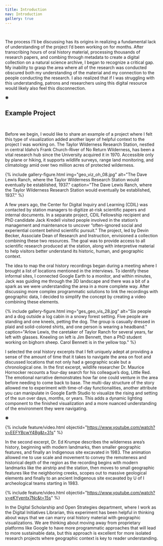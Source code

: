 ```yaml
---
title: Introduction
nav: Introduction
gallery: true
---
```


<br>

The process I’ll be discussing has its origins in realizing a fundamental lack of understanding of the project I’d been working on for months. After transcribing hours of oral history material, processing thousands of research papers, and combing through metadata to create a digital collection on a natural science archive, I began to recognize a critical gap. My inability to grasp the area where all of the research was conducted obscured both my understanding of the material and my connection to the people conducting the research. I also realized that if I was struggling with this understanding, patrons and researchers using this digital resource would likely also feel this disconnection.

<div class="symbol-container">
    <p class="symbol">&#10042;</p>
</div>

## Example Project

<br>

Before we begin, I would like to share an example of a project where I felt this type of visualization added another layer of helpful context to the project I was working on. The Taylor Wilderness Research Station, nestled in central Idaho’s Frank Church-River of No Return Wilderness, has been a vital research hub since the University acquired it in 1970. Accessible only by plane or hiking, it supports wildlife surveys, range land monitoring, and climatology amid over two million acres of protected wilderness.

{% include gallery-figure.html img="geo_viz_oh_08.jpg" alt="The Dave Lewis Ranch, where the Taylor Wilderness Research Station would eventually be established, 1937." caption="The Dave Lewis Ranch, where the Taylor Wilderness Research Station would eventually be established, 1937." %}

A few years ago, the Center for Digital Inquiry and Learning (CDIL) was contacted by station managers to digitize at-risk scientific papers and internal documents. In a separate project, CDIL Fellowship recipient and PhD candidate Jack Kredell visited people involved in the station’s management and maintenance to uncover “often-ignored social and experiential content behind scientific pursuit.” The project, led by Devin Becker, Associate Dean of Research and Instruction, envisioned a collection combining these two resources. The goal was to provide access to all scientific research produced at the station, along with interpretive material to help visitors better understand its historic, human, and geographic context.

The idea to map the oral history recordings began during a meeting where I brought a list of locations mentioned in the interviews. To identify these informal sites, I connected Google Earth to a monitor, and within minutes, Jack was guiding me through the 3D landscape and there was a bit of a spark as we were understanding the area in a more complete way. After discussing more complex programmatic solutions to link the recordings with geographic data, I decided to simplify the concept by creating a video combining these elements.

{% include gallery-figure.html img="ges_geo_vis_28.jpg" alt="Six people and a dog outside a log cabin in a snowy forest setting. Five people are standing and one kneels, petting the dog. The group is casually dressed in plaid and solid-colored shirts, and one person is wearing a headband." caption="Arlow Lewis, the caretaker of Taylor Ranch for several years, far left with glasses. Kneeling on left is Jim Bennett, then a PhD student working on bighorn sheep. Carol Bennett is in the yellow top." %}

I selected the oral history excerpts that I felt uniquely adept at providing a sense of the amount of time that it takes to navigate the area on foot and discussed locations that not only had a geographic scale but a chronological one. In the first excerpt, wildlife researcher Dr. Maurice Hornocker recounts a four-day search for his colleague’s dog, Little Red. The emotional narrative demonstrates how far one could venture in the area before needing to come back to base. The multi-day structure of the story allowed me to experiment with time-of-day functionalities, another attribute you can manipulate in Google Earth Studio to visualize the rising and setting of the sun over days, months, or years. This adds a dynamic lighting component to the finished visualization and a more nuanced understanding of the environment they were navigating.

<div class="symbol-container">
    <p class="symbol">&#10042;</p>
</div>

{% include feature/video.html objectid="https://www.youtube.com/watch?v=EEFYBcwY4Bg&t=31s" %}

In the second excerpt, Dr. Ed Krumpe describes the wilderness area’s history, beginning with modern landmarks, then smaller geographic features, and finally an Indigenous site excavated in 1983. The animation allowed me to use scale and movement to convey the remoteness and historical depth of the region as the recording begins with modern landmarks like the airstrip and the station, then moves to small geographic features like the neighboring creeks, scopes out to massive geological elements and finally to an ancient Indigenous site excavated by U of I archeological teams starting in 1983.

{% include feature/video.html objectid="https://www.youtube.com/watch?v=eKYyentx7Nc&t=15s" %}

In the Digital Scholarship and Open Strategies department, where I work as the Digital Initiatives Librarian, this experiment has been helpful in thinking about ways that we can marry oral history material with geographic visualizations. We are thinking about moving away from proprietary platforms like Google to have more programmatic approaches that will lead to more sustainable data, but this approach is excellent for more isolated research projects where geographic context is key to reader understanding. 

<br>
